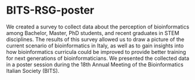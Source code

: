 # BITS-RSG-poster

We created a survey to collect data about the perception of bioinformatics among Bachelor, Master, PhD students, and recent graduates in STEM disciplines. The results of this survey allowed us to draw a picture of the current scenario of bioinformatics in Italy, as well as to gain insights into how bioinformatics curricula could be improved to provide better training for next generations of bioinformaticians. We presented the collected data in a poster session during the 18th Annual Meeting of the Bioinformatics Italian Society (BITS).
